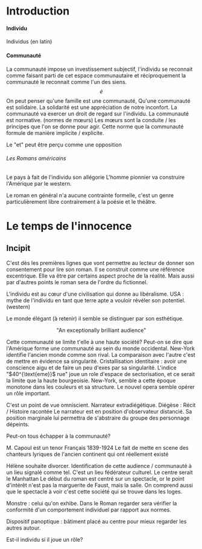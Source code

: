 # Introduction
#### Individu
Individus (en latin)

#### Communauté
La communauté impose un investissement subjectif, l'individu se reconnait comme faisant parti de cet espace communautaire et réciproquement la communauté le reconnait comme l'un des siens. 
$$\dot{e}$$
On peut penser qu'une famille est une communauté, 
Qu'une communauté est solidaire.
La solidarité est une appréciation de notre inconfort. 
La communauté va exercer un droit de regard sur l'individu. 
La communauté est normative. (normes de mœurs)
Les mœurs sont la conduite / les principes que l'on se donne pour agir. 
Cette norme que la communauté formule de manière implicite / explicite. 

Le "et" peut être perçu comme une opposition 

###### Les Romans américains
Le pays à fait de l'individu son allégorie
L'homme pionnier va construire l'Amérique par le western. 

Le roman en général n'a aucune contrainte formelle, c'est un genre particulièrement libre contrairement à la poésie et le théâtre. 


# Le temps de l'innocence
## Incipit
C'est dès les premières lignes que vont permettre au lecteur de donner son consentement pour lire son roman.
Il se construit comme une référence excentrique. 
Elle va être par certains aspect proche de la réalité. 
Mais aussi par d'autres points le roman sera de l'ordre du fictionnel. 

L'individu est au cœur d'une civilisation qui donne au libéralisme. 
USA : mythe de l'individu en tant que terre apte a vouloir révéler son potentiel. (western)

Le monde élégant (à retenir) il semble se distinguer par son esthétique. 
<p align="center">"An exceptionally brilliant audience"</p>
Cette communauté se limite t'elle à une haute société? 
Peut-on se dire que l'Amérique forme une communauté au sein du monde occidental. 
New-York identifie l'ancien monde comme son rival. 
La comparaison avec l'autre c'est de mettre en évidence sa singularité. 
Cristallisation identitaire : avoir une conscience aigu et de faire un peu d'exes par sa singularité. 
L'indice "$40^{\text{eme}}$ rue" joue un role d'espace de sectorisation, et ce serait la limite que la haute bourgeoisie. 
New-York, semble a cette époque monotone dans les couleurs et sa structure. 
Le nouvel opera semble opérer un rôle important.

C'est un point de vue omniscient. 
Narrateur extradiégétique. 
Diégèse : Récit / Histoire racontée
Le narrateur est en position d'observateur distancié. 
Sa position marginale lui permettra de s'abstraire du groupe des personnage dépeints. 

Peut-on tous échapper à la communauté? 

M. Capoul est un tenor Français 1839-1924 
Le fait de mette en scene des chanteurs lyriques de l'ancien continent qui ont réellement existé

Hélène souhaite divorcer. 
Identification de cette audience / communauté à un lieu signalé comme tel. 
C'est un lieu fédérateur culturel. 
Le centre serait le Manhattan
Le début du roman est centré sur un spectacle, or le point d'intérêt n'est pas la marguerite de Faust, mais la salle. On comprend aussi que le spectacle à voir c'est cette société qui se trouve dans les loges.

Monstre : celui qu'on exhibe. 
Dans le Roman regarder sera vérifier la conformité d'un comportement individuel par rapport aux normes.

Dispositif panoptique : bâtiment placé au centre pour mieux regarder les autres autour. 

Est-il individu si il joue un rôle?

